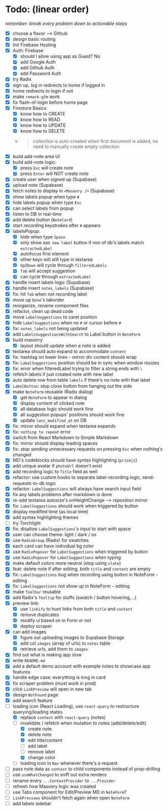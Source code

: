 # Todo: (linear order)

_remember: break every problem down to actionable steps_

- [x] choose a flavor --> Github
- [x] design basic routing
- [x] Init Firebase Hosting
- [x] Auth: Firebase
  - [x] should I allow using app as Guest? No
  - [x] add Google Auth
  - [x] add Github Auth
  - [x] add Password Auth
- [x] try Radix
- [x] sign up, log in redirects to home if logged in
- [x] home redirects to login if not
- [x] make `remark-gfm` work
- [x] fix flash-of-login before home page
- [x] Firestore Basics
  - [x] know how to CREATE
  - [x] know how to READ
  - [x] know how to UPDATE
  - [x] know how to DELETE
  - > collection is auto-created when first document is added, no need to manually create empty collection
- [x] build add-note area UI
- [x] build add-note logic:
  - [x] press `Esc` will create note
  - [x] press `Enter` will NOT create note
- [x] create user when signed up (Supabase)
- [x] upload note (Supabase)
- [x] fetch notes to display in `<Masonry />` (Supabase)
- [x] show labels popup when type `#`
- [x] hide labels popup when type `Esc`
- [x] can select labels from popup
- [x] listen to DB in real-time
- [x] add delete button (`NoteCard`)
- [x] start recording keystrokes after `#` appears
- [x] labelsPopup:
  - [x] hide when type `Space`
  - [x] only show `Add new label` button if non of db's labels match `extractedLabel`
  - [x] autofocus first element
  - [x] other keys will still type in textarea
  - [x] `Up`/`Down` will cycle through `filteredLabels`
  - [x] `Tab` will accept suggestion
  - [x] can cycle through `extractedLabel`
- [x] handle insert labels logic (Supabase)
- [x] handle insert `notes_labels` (Supabase)
- [x] fix: hit `Tab` when not recording label
- [x] move up `Done`'s taborder
- [x] reorganize, rename component files
- [x] refactor, clean up dead code
- [x] move `LabelSuggestions` to caret position
- [x] hide `LabelSuggestions` when no `#` or cursor before `#`
- [x] fix: `notes_labels` not being updated
- [x] add `LabelsSuggestionsWithSearch` to Label button in `NoteForm`
- [x] build masonry
  - [x] layout should update when a note is added
- [x] textarea should auto expand to accommodate `content`
- [x] fix: hashtag on lower lines - mirror div content should wrap
- [x] fix: `LabelSuggestions` position should be in sync when window resizes
- [x] fix: error when filteredLabel trying to filter a string ends with `\`
- [x] refetch labels if just created note with new label
- [x] auto delete row from table `labels` if there's no note with that label
- [x] `LabelButton`: stop close button from hanging out the side
- [x] make `NoteForm` reusable (Radix dialog)
  - [x] get `NoteForm` to appear in dialog
  - [x] display content of clicked note
  - [x] all database logic should work fine
  - [x] all suggestion popups' positions should work fine
  - [x] update `last_modified_at` on DB
- [x] fix: mirror should expand when textarea expands
- [x] fix: `nothing to repeat` error
- [x] switch from React Markdown to Simple Markdown
- [x] fix: mirror should display leading spaces
- [x] fix: stop sending unnecessary requests on pressing `Esc` when nothing's changed
- [x] MD's codeblocks should have syntax highlighting (`prismjs`)
- [x] add unique avatar if `photoUrl` doesn't exist
- [x] add recording logic to `Title` field as well
- [x] refactor: use custom hooks to separate label-recording logic, send-requests-to-db logic
- [x] refactor: `LabelSuggestions` will always have search input field
- [x] fix any labels problems after markdown is done
- [x] re-add textarea autosize's onHeightChange --> reposition mirror
- [x] fix: `LabelSuggestions` should work when triggered by button
- [x] display modified time (as local time)
- [x] add syntax highlighting themes
- [ ] try Torchlight
- [x] fix: disallow `LabelSuggestions`'s input to start with space
- [x] user can choose theme: light / dark / os
- [x] use `RadioGroup` (Radix) for swatches
- [x] each card can have individual bg color
- [x] use `RadixPopover` for `LabelSuggestions` when triggered by button
- [x] use `RadixPopover` for `LabelSuggestions` when typing
- [x] make default colors more neutral (stop using `slate`)
- [x] feat: delete note if after editing, both `title` and `content` are empty
- [x] fix: `LabelSuggestions` bug when recording using button in NoteForm - editing
- [x] fix: `LabelSuggestions` not show up in NoteForm - editing
- [x] make `Toolbar` reusable
- [x] add Radix's `Tooltip` for stuffs (swatch / button hovering,...)
- [x] preview link:
  - [x] use `linkify` to hunt links from both `title` and `content`
  - [x] remove duplicates
  - [x] modify ui based on in Form or not
  - [x] deploy scraper
- [x] can add images
  - [x] figure out uploading images to Supabase Storage
  - [x] add col `images` (array of urls) to `notes` table
  - [x] retrieve urls, add them to `images`
- [x] find out what is making app slow
- [x] write `README.md`
- [x] add a default demo account with example notes to showcase app features 
- [x] handle edge case: everything is long in card
- [x] fix scraper problem (must work in prod)
- [x] click `LinkPreview` will open in new tab
- [x] design `NotFound` page
- [x] add search feature
- [ ] loading icon (React Loading), use `react-query` to restructure querying/loading states
  - [x] replace `context` with `react-query` (notes)
  - [ ] invalidate / refetch when mutation to notes (add/delete/edit)
    - [x] create note
    - [x] delete note
    - [x] edit title/content
    - [ ] add label
    - [ ] remove label
    - [x] change color
  - [ ] loading icon in `Nav` whenever there's a request
- [ ] pass note data as `context` to child components instead of prop-drilling
- [ ] use `useWhatChanged` to sniff out extra renders
- [ ] rename every `...ContextProvider` to `...Provider`
- [ ] refresh how Masonry logic was created
- [ ] use Tabs component for Edit/Preview MD in `NoteForm`?
- [ ] `LinkPreviews` shouldn't fetch again when open `NoteForm`
- [ ] add labels sidebar